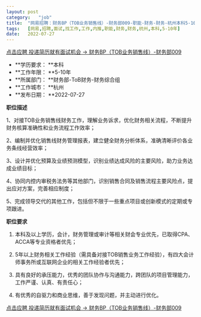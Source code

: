 ```yaml
---
layout:	post
category:	"job"
title:	"网易招聘：财务BP（TOB业务销售线）-财务部009-职能-财务-财务-杭州本科5-10年"
tags:	[网易,招聘,面试,找工作,工作,内推,职能,财务,财务,杭州,本科,5-10年]
date:	2022-07-27
---
```


[点击应聘 投递简历就有面试机会 ->  财务BP（TOB业务销售线）-财务部009](http://mobile.bole.netease.com/bole/boleDetail?id=41358&employeeId=346f03c3cda5f04c&key=all)



- **学历要求： **本科
- **工作年限： **5-10年
- **所属部门： **财务部-ToB财务-财务综合组
- **工作城市： **杭州
- **发布日期： **2022-07-27



**职位描述**

1、对接TOB业务销售线财务工作，理解业务诉求，优化财务相关流程，不断提升财务核算准确性和业务流程工作效率；

2、编制并优化销售线财务管理报表，建立健全财务分析体系，准确清晰评价各业务条线经营效率；

3、设计并优化预算及业绩预测模型，识别业绩达成风险的主要风险，助力业务达成业绩目标；

4、协同内控内审税务法务等其他部门，识别销售合同及销售流程主要风险点，提出应对方案，完善相应制度；

5、完成领导交代的其他工作，包括但不限于一些重点项目或创新模式的定期或专项跟进。



**职位要求**

1. 本科及以上学历，会计，财务管理或审计等相关财会专业优先，已取得CPA、ACCA等专业资格者优先；

2.  5年以上财务相关工作经验（需具备对接TOB销售业务工作经验），有四大会计师事务所或互联网企业的相关工作经验者优先；

3. 具有良好的承压能力，优秀的团队协作与沟通能力，跨团队的项目管理能力，工作严谨、认真、有责任心；

4. 有优秀的自驱力和商业思维，善于发现问题，并主动进行优化。



[点击应聘 投递简历就有面试机会 ->  财务BP（TOB业务销售线）-财务部009](http://mobile.bole.netease.com/bole/boleDetail?id=41358&employeeId=346f03c3cda5f04c&key=all)